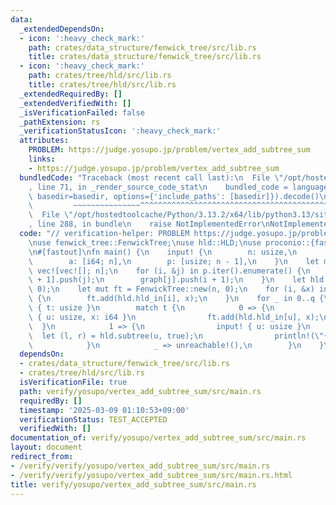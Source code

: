 ```yaml
---
data:
  _extendedDependsOn:
  - icon: ':heavy_check_mark:'
    path: crates/data_structure/fenwick_tree/src/lib.rs
    title: crates/data_structure/fenwick_tree/src/lib.rs
  - icon: ':heavy_check_mark:'
    path: crates/tree/hld/src/lib.rs
    title: crates/tree/hld/src/lib.rs
  _extendedRequiredBy: []
  _extendedVerifiedWith: []
  _isVerificationFailed: false
  _pathExtension: rs
  _verificationStatusIcon: ':heavy_check_mark:'
  attributes:
    PROBLEM: https://judge.yosupo.jp/problem/vertex_add_subtree_sum
    links:
    - https://judge.yosupo.jp/problem/vertex_add_subtree_sum
  bundledCode: "Traceback (most recent call last):\n  File \"/opt/hostedtoolcache/Python/3.13.2/x64/lib/python3.13/site-packages/onlinejudge_verify/documentation/build.py\"\
    , line 71, in _render_source_code_stat\n    bundled_code = language.bundle(stat.path,\
    \ basedir=basedir, options={'include_paths': [basedir]}).decode()\n          \
    \         ~~~~~~~~~~~~~~~^^^^^^^^^^^^^^^^^^^^^^^^^^^^^^^^^^^^^^^^^^^^^^^^^^^^^^^^^^^^^^^^^^\n\
    \  File \"/opt/hostedtoolcache/Python/3.13.2/x64/lib/python3.13/site-packages/onlinejudge_verify/languages/rust.py\"\
    , line 288, in bundle\n    raise NotImplementedError\nNotImplementedError\n"
  code: "// verification-helper: PROBLEM https://judge.yosupo.jp/problem/vertex_add_subtree_sum\n\
    \nuse fenwick_tree::FenwickTree;\nuse hld::HLD;\nuse proconio::{fastout, input};\n\
    \n#[fastout]\nfn main() {\n    input! {\n        n: usize,\n        q: usize,\n\
    \        a: [i64; n],\n        p: [usize; n - 1],\n    }\n    let mut graph =\
    \ vec![vec![]; n];\n    for (i, &j) in p.iter().enumerate() {\n        graph[i\
    \ + 1].push(j);\n        graph[j].push(i + 1);\n    }\n    let hld = HLD::new(graph,\
    \ 0);\n    let mut ft = FenwickTree::new(n, 0);\n    for (i, &x) in a.iter().enumerate()\
    \ {\n        ft.add(hld.hld_in[i], x);\n    }\n    for _ in 0..q {\n        input!\
    \ { t: usize }\n        match t {\n            0 => {\n                input!\
    \ { u: usize, x: i64 }\n                ft.add(hld.hld_in[u], x);\n          \
    \  }\n            1 => {\n                input! { u: usize }\n              \
    \  let (l, r) = hld.subtree(u, true);\n                println!(\"{}\", ft.sum(l..r));\n\
    \            }\n            _ => unreachable!(),\n        }\n    }\n}\n"
  dependsOn:
  - crates/data_structure/fenwick_tree/src/lib.rs
  - crates/tree/hld/src/lib.rs
  isVerificationFile: true
  path: verify/yosupo/vertex_add_subtree_sum/src/main.rs
  requiredBy: []
  timestamp: '2025-03-09 01:10:53+09:00'
  verificationStatus: TEST_ACCEPTED
  verifiedWith: []
documentation_of: verify/yosupo/vertex_add_subtree_sum/src/main.rs
layout: document
redirect_from:
- /verify/verify/yosupo/vertex_add_subtree_sum/src/main.rs
- /verify/verify/yosupo/vertex_add_subtree_sum/src/main.rs.html
title: verify/yosupo/vertex_add_subtree_sum/src/main.rs
---
```

